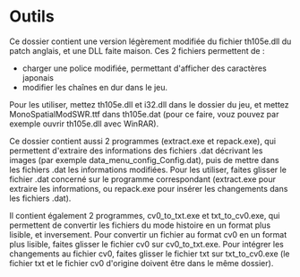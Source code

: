 ﻿# Outils

Ce dossier contient une version légèrement modifiée du fichier th105e.dll du patch anglais, et une DLL faite maison.
Ces 2 fichiers permettent de :
- charger une police modifiée, permettant d'afficher des caractères japonais
- modifier les chaînes en dur dans le jeu.

Pour les utiliser, mettez th105e.dll et i32.dll dans le dossier du jeu, et mettez MonoSpatialModSWR.ttf dans th105e.dat (pour ce faire, vouz pouvez par exemple ouvrir th105e.dll avec WinRAR).


Ce dossier contient aussi 2 programmes (extract.exe et repack.exe), qui permettent d'extraire des informations des fichiers .dat décrivant les images (par exemple data_menu_config_Config.dat), puis de mettre dans les fichiers .dat les informations modifiées.
Pour les utiliser, faites glisser le fichier .dat concerné sur le programme correspondant (extract.exe pour extraire les informations, ou repack.exe pour insérer les changements dans les fichiers .dat).


Il contient également 2 programmes, cv0_to_txt.exe et txt_to_cv0.exe, qui permettent de convertir les fichiers du mode histoire en un format plus lisible, et inversement.
Pour convertir un fichier au format cv0 en un format plus lisible, faites glisser le fichier cv0 sur cv0_to_txt.exe. Pour intégrer les changements au fichier cv0, faites glisser le fichier txt sur txt_to_cv0.exe (le fichier txt et le fichier cv0 d'origine doivent être dans le même dossier).